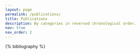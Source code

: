 ```yaml
---
layout: page
permalink: /publications/
title: Publications
description: By categories in reversed chronological order. 
nav: true
nav_order: 2
---
```


<!-- _pages/publications.md -->
<div class="publications">

{% bibliography %}

</div>
